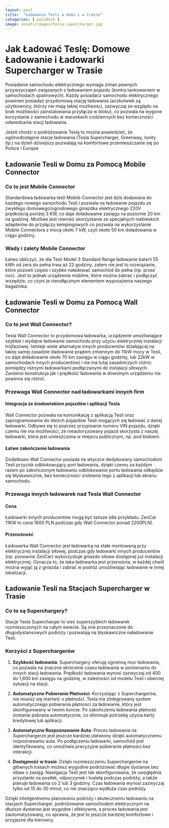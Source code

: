 ```yaml
---
layout: post
title:  "Ładowanie Tesli w domu i w trasie"
categories: [ poradnik ]
image: assets/images/tesla-supercharger.jpg
---
```

# Jak Ładować Teslę: Domowe Ładowanie i Ładowarki Supercharger w Trasie

Posiadanie samochodu elektrycznego wymaga zmian pewnych przywzyczajeń związanych z ładowaniem pojazdu (kontra tankowaniem w samochodach spalinowych). Każdy posiadacz samochodu elektrycznego powinien posiadać przydomową stację ładowania (aczkolwiek są użytkownicy, którzy nie mają takiej możliwości, zazwyczaj ze względu na brak możliwości zainstalowania przyłącza w bloku), co pozwala na wygone korzystanie z samochodu w warunkach codziennych bez konieczności odwiedzania stacji ładowania.

Jeżeli chodzi o podróżowanie Teslą to można powiedzieć, że ogólnodostępne stacje ładowania (Tesla Supercharger, Greenway, Ionity itp.) na dzień dzisiejszy pozwalają na komfortowe przemieszczanie się po Polsce i Europie

## Ładowanie Tesli w Domu za Pomocą Mobile Connector

### Co to jest Mobile Connector

Standardowa ładowarka tesli Mobile Connector jest dziś dodawana do każdego nowego samochodu Tesli i pozwala na ładowanie pojazdu ze zwykłego domowego/ogrodowego gniazdka elektrycznego 220V prędkością poniżej 3 KW, co daje doładowanie zasięgu na poziomie 20 km na godzinę. Możliwe jest również skorzystanie ze specjalnych niebieskich adapterów do przyłączy kempingowych co pozwala na wykorzystanie Mobile Connectora z mocą około 7 kW, czyli około 50 km doładowania w ciągu godziny.

### Wady i zalety Mobile Connector

Łatwo obliczyć, że dla Tesli Model 3 Standard Range ładowanie baterii 55 kWh od zera do pełna trwa aż 22 godziny, zatem nie jest to rozwiązanie, które pozowli często i szybko naładować samochód do pełna (np. przez noc). Jest to jednak urządzenie mobilne, które można zabrać i podłączyć wszędzie, co czyni je nieodłącznym elementem wyposażenia naszego bagażnika.

## Ładowanie Tesli w Domu za Pomocą Wall Connector

### Co to jest Wall Connector?

Tesla Wall Connector to przydomowa ładowarka, urządzenie umożliwiające szybkie i wydajne ładowanie samochodu przy użyciu elektrycznej instalacji trójfazowej. Istnieje wiele altarnatyw innych producentów działającej na takiej samej zasadzie (ładowanie prądem zmiennym do 11kW mocy w Tesli, co daje doładowanie około 70 km zasięgu w ciągu godziny, lub 22kW w samochodach innych producentów) i nie ma tutaj zasadniczych różnic pomiędzy różnymi ładowarkami podłączanymi do instalacji siłowych. Zarówno konstrukcja jak i prędkość ładowania w dowolnym urządzeniu nie powinna się różnić.

### Przewaga Wall Connector nad ładowarkami innych firm

#### Integracja ze środowiskiem pojazdów i aplikacji Tesla

Wall Connector pozwala na komunikację z aplikacją Tesli oraz zaprogramowanie do dwóch pojazdów Tesli mogących się ładować z danej ładowarki. Odbywa się to poprzez przypisanie numeru VIN pojazdu, dzięki czemu nie ma możliwości, że nieautoryzowany pojazd skorzysta z naszej ładowarki, która jest umieszczona w miejscu publicznym, np. pod blokiem.

#### Łatwe zakończenie ładowania 

Dodatkowo Wall Connector posiada na wtyczce dedykowany samochodom Tesli przycisk odblokowujący port ładowania, dzięki czemu za każdym razem po zakończonym ładowaniu odblokowanie portu ładowania odbędzie się błyskawicznie, bez konieczności zrobienia tego z aplikacji lub ekranu samochodu.

### Przewaga innych ładowarek nad Tesla Wall Connector

#### Cena

Ładowarki innych producentów mogą być tańsze (dla przykładu: ZenCar 11KW to cena 1600 PLN podczas gdy Wall Connector ponad 2200PLN).

#### Przenośność

Ładowarka Wall Connector jest ładowarką na stałe montowaną przy elektrycznej instalacji siłowej, podczas gdy ładowarki innych producentów (np. ponownie ZenCar) wykorzystuje gniazdo siłowe dostępnej już instalacji elektrycznej. Oznacza to, że taka ładowarka jest przenośnia, w każdej chwili można wyjąć ją z gniazda i zabrać w podróż umożliwiając ładowanie w innej lokalizacji.

## Ładowanie Tesli na Stacjach Supercharger w Trasie

### Co to są Superchargery?

Stacje Tesla Supercharger to sieć superszybkich ładowarek rozmieszczonych na całym świecie. Są one przeznaczone do długodystansowych podróży i pozwalają na błyskawiczne naładowanie Tesli.

### Korzyści z Superchargerów

1. **Szybkość ładowania**: Superchargery oferują ogromną moc ładowania, co pozwala na znaczne skrócenie czasu ładowania w porównaniu do innych stacji ładowania. Prędkość ładowania wynosi zazwyczaj od 400 do 1,600 km zasięgu na godzinę, w zależności od modelu Tesli i obecnej sytuacji na stacji.

2. **Automatyczne Pobieranie Płatności**: Korzystając z Superchargerów, nie musisz się martwić o płatności. Tesla ma zintegrowany system automatycznego pobierania płatności za ładowanie, który jest skonfigurowany w twoim koncie. Po zakończeniu ładowania płatność zostanie pobrana automatycznie, co eliminuje potrzebę użycia karty kredytowej lub aplikacji.

3. **Automatyczne Rozpoznawanie Auta**: Proces ładowania na Superchargerze jest jeszcze bardziej ułatwiony dzięki automatycznemu rozpoznawaniu auta. Po podłączeniu ładowarki, samochód jest identyfikowany, co umożliwia precyzyjne pobieranie płatności bez interakcji.

4. **Dostępność w trasie**: Dzięki rozmieszczeniu Superchargerów na głównych trasach możesz wygodnie podróżować długie dystanse bez obaw o zasięg. Nawigacja Tesli jest tak skonfigurowana, że uwzględnia przystanki na posiłek, odpoczynek i toaletę podczas podróży, a także planuje ładowania co 2 lub 3 godziny. Czas ładowania wynosi zazwyczaj tylko od 15 do 30 minut, co nie znacząco wydłuża czas podróży.

Dzięki inteligentnemu planowaniu podróży i skutecznemu ładowaniu na stacjach Supercharger, podróżowanie samochodem elektrycznym na dłuższe dystanse jest wygodne i efektywne, a proces ładowania jest zautomatyzowany, co sprawia, że jest to jeszcze bardziej komfortowe i przyjazne dla kierowcy.

[jekyll-docs]: https://jekyllrb.com/docs/home
[jekyll-gh]:   https://github.com/jekyll/jekyll
[jekyll-talk]: https://talk.jekyllrb.com/